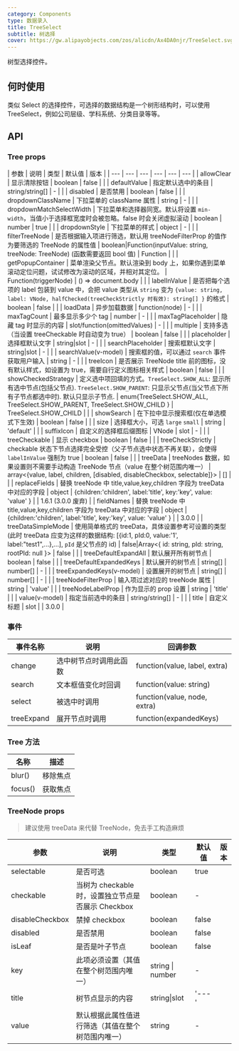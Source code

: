 ```yaml
---
category: Components
type: 数据录入
title: TreeSelect
subtitle: 树选择
cover: https://gw.alipayobjects.com/zos/alicdn/Ax4DA0njr/TreeSelect.svg
---
```


树型选择控件。

## 何时使用

类似 Select 的选择控件，可选择的数据结构是一个树形结构时，可以使用 TreeSelect，例如公司层级、学科系统、分类目录等等。

## API

### Tree props

| 参数 | 说明 | 类型 | 默认值 | 版本 |
| --- | --- | --- | --- | --- | --- |
| allowClear | 显示清除按钮 | boolean | false |  |
| defaultValue | 指定默认选中的条目 | string/string\[] | - |  |
| disabled | 是否禁用 | boolean | false |  |
| dropdownClassName | 下拉菜单的 className 属性 | string | - |  |
| dropdownMatchSelectWidth | 下拉菜单和选择器同宽。默认将设置 `min-width`，当值小于选择框宽度时会被忽略。false 时会关闭虚拟滚动 | boolean \| number | true |  |
| dropdownStyle | 下拉菜单的样式 | object | - |  |
| filterTreeNode | 是否根据输入项进行筛选，默认用 treeNodeFilterProp 的值作为要筛选的 TreeNode 的属性值 | boolean\|Function(inputValue: string, treeNode: TreeNode) (函数需要返回 bool 值) | Function |  |
| getPopupContainer | 菜单渲染父节点。默认渲染到 body 上，如果你遇到菜单滚动定位问题，试试修改为滚动的区域，并相对其定位。 | Function(triggerNode) | () => document.body |  |
| labelInValue | 是否把每个选项的 label 包装到 value 中，会把 value 类型从 `string` 变为 `{value: string, label: VNode, halfChecked(treeCheckStrictly 时有效): string[] }` 的格式 | boolean | false |  |
| loadData | 异步加载数据 | function(node) | - |  |
| maxTagCount | 最多显示多少个 tag | number | - |  |
| maxTagPlaceholder | 隐藏 tag 时显示的内容 | slot/function(omittedValues) | - |  |
| multiple | 支持多选（当设置 treeCheckable 时自动变为 true） | boolean | false |  |
| placeholder | 选择框默认文字 | string\|slot | - |  |
| searchPlaceholder | 搜索框默认文字 | string\|slot | - |  |
| searchValue(v-model) | 搜索框的值，可以通过 `search` 事件获取用户输入 | string | - |  |
| treeIcon | 是否展示 TreeNode title 前的图标，没有默认样式，如设置为 true，需要自行定义图标相关样式 | boolean | false |  |
| showCheckedStrategy | 定义选中项回填的方式。`TreeSelect.SHOW_ALL`: 显示所有选中节点(包括父节点). `TreeSelect.SHOW_PARENT`: 只显示父节点(当父节点下所有子节点都选中时). 默认只显示子节点. | enum{TreeSelect.SHOW_ALL, TreeSelect.SHOW_PARENT, TreeSelect.SHOW_CHILD } | TreeSelect.SHOW_CHILD |  |
| showSearch | 在下拉中显示搜索框(仅在单选模式下生效) | boolean | false |  |
| size | 选择框大小，可选 `large` `small` | string | 'default' |  |
| suffixIcon | 自定义的选择框后缀图标 | VNode \| slot | - |  |
| treeCheckable | 显示 checkbox | boolean | false |  |
| treeCheckStrictly | checkable 状态下节点选择完全受控（父子节点选中状态不再关联），会使得 `labelInValue` 强制为 true | boolean | false |  |
| treeData | treeNodes 数据，如果设置则不需要手动构造 TreeNode 节点（value 在整个树范围内唯一） | array&lt;{value, label, children, [disabled, disableCheckbox, selectable]}> | \[] |  |
| replaceFields | 替换 treeNode 中 title,value,key,children 字段为 treeData 中对应的字段 | object | {children:'children', label:'title', key:'key', value: 'value' } |  | 1.6.1 (3.0.0 废弃) |
| fieldNames | 替换 treeNode 中 title,value,key,children 字段为 treeData 中对应的字段 | object | {children:'children', label:'title', key:'key', value: 'value' } |  | 3.0.0 |
| treeDataSimpleMode | 使用简单格式的 treeData，具体设置参考可设置的类型 (此时 treeData 应变为这样的数据结构: \[{id:1, pId:0, value:'1', label:"test1",...},...], `pId` 是父节点的 id) | false\|Array&lt;{ id: string, pId: string, rootPId: null }> | false |  |
| treeDefaultExpandAll | 默认展开所有树节点 | boolean | false |  |
| treeDefaultExpandedKeys | 默认展开的树节点 | string\[] \| number\[] | - |  |
| treeExpandedKeys(v-model) | 设置展开的树节点 | string\[] \| number\[] | - |  |
| treeNodeFilterProp | 输入项过滤对应的 treeNode 属性 | string | 'value' |  |
| treeNodeLabelProp | 作为显示的 prop 设置 | string | 'title' |  |
| value(v-model) | 指定当前选中的条目 | string/string\[] | - |  |
| title | 自定义标题 | slot |  | 3.0.0 |

### 事件

| 事件名称   | 说明                   | 回调参数                      |
| ---------- | ---------------------- | ----------------------------- |
| change     | 选中树节点时调用此函数 | function(value, label, extra) |
| search     | 文本框值变化时回调     | function(value: string)       |
| select     | 被选中时调用           | function(value, node, extra)  |
| treeExpand | 展开节点时调用         | function(expandedKeys)        |

### Tree 方法

| 名称    | 描述     |
| ------- | -------- |
| blur()  | 移除焦点 |
| focus() | 获取焦点 |

### TreeNode props

> 建议使用 treeData 来代替 TreeNode，免去手工构造麻烦

| 参数 | 说明 | 类型 | 默认值 | 版本 |
| --- | --- | --- | --- | --- |
| selectable | 是否可选 | boolean | true |  |
| checkable | 当树为 checkable 时，设置独立节点是否展示 Checkbox | boolean | - |  |
| disableCheckbox | 禁掉 checkbox | boolean | false |  |
| disabled | 是否禁用 | boolean | false |  |
| isLeaf | 是否是叶子节点 | boolean | false |  |
| key | 此项必须设置（其值在整个树范围内唯一） | string \| number | - |  |
| title | 树节点显示的内容 | string\|slot | '---' |  |
| value | 默认根据此属性值进行筛选（其值在整个树范围内唯一） | string | - |  |
